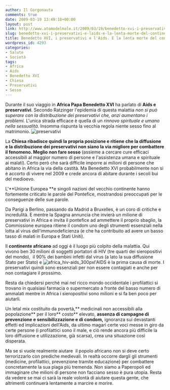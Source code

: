 ```yaml
---
author: Il Gorgonauta
comments: true
date: 2009-03-19 13:49:18+00:00
layout: post
link: http://www.atomodelmale.it/2009/03/19/benedetto-xvi-i-preservativi-e-laids-e-la-lenta-morte-del-continente-africano/
slug: benedetto-xvi-i-preservativi-e-laids-e-la-lenta-morte-del-continente-africano
title: Benedetto XVI, i preservativi e l'Aids. E la lenta morte del continente africano.
wordpress_id: 4293
categories:
- Salute
- Società
tags:
- Africa
- Aids
- Benedetto XVI
- Chiesa
- Preservativi
- Sesso
---
```


Durante il suo viaggio in **Africa Papa Benedetto XVI** ha parlato di **Aids **e** preservativi**. Secondo Ratzinger l'epidemia di questa malattia _non si può superare con la distribuzione dei preservativi che, anzi aumentano i problemi._ L'unica strada efficace è quella di un _rinnovo spirituale e umano nella sessualità_. Insomma rispunta la vecchia regola niente sesso fino al matrimonio. ![preservativi](http://www.atomodelmale.it/wp-content/uploads/2009/03/preservativi-300x224.jpg)

La **Chiesa **ribadisce quindi la propria posizione e ritiene che la diffusione e la distribuzione dei preservativi non siano la via migliore per combattere il fenomeno. Meglio non fare** sesso** (assieme a cercare cure efficaci accessibili al maggior numero di persone e l'assistenza umana e spirituale ai malati). Certo però che sarà difficile imporre ai milioni di persone che abitano in Africa la via della castità. Ma  Benedetto XVI probabilmente non si è accorto di vivere nel 2009 e crede ancora di abitare durante i secoli bui del medioevo.

L'**Unione Europea **e singoli nazioni del vecchio continente hanno fortemente criticato le parole del Pontefice, mostrandosi preoccupati per le conseguenze delle sue parole.

Da Parigi a Berlino, passando da Madrid a Bruxelles, è un coro di critiche e incredulità. E mentre la Spagna annuncia che invierà un milione di preservativi in Africa e invita il pontefice ad ammettere il proprio sbaglio, la Commissione europea ritiene il condom uno degli strumenti essenziali nella lotta al virus dell'immunodeficienza (e che ha contribuito ad avere un basso tasso di malati in Europa e Stati Uniti).

<!-- more -->


Il **continente africano** ad oggi è il luogo più colpito della malattia. Qui vivono ben 30 milioni di soggetti portatori di HIV (tre quarti dei sieropositivi del mondo),  il 90% dei bambini infetti dal virus (a lato la sua diffusione Stato per Stato) e ![africa_hiv-aids_300px](http://www.atomodelmale.it/wp-content/uploads/2009/03/africa_hiv-aids_300px-281x300.png)l'AIDS è la prima causa di morte. I preservativi quindi sono essenziali per non essere contagiati e anche per non contagiare il prossimo.

Resta da chiedersi perché mai nel ricco mondo occidentale i profilattici si trovano in qualsiasi farmacia o supermercato a fronte del basso numero di ammalati mentre in Africa i sieropositivi sono milioni e si fa ben poco per aiutarli.

Un letal mix costituito da povertà,** medicinali non accessibili alla popolazione** per il loro** costo** elevato, **assenza di campagne di prevenzione e sensibilizzazione **e di** condom,** ignoranza sui devastanti effetti ed implicazioni dell'Aids, da ultimo magari certe voci messe in giro da certe persone (i profilattici sono il male, e ciò rende ancora più difficile la loro diffusione e utilizzazione, già scarsa), crea una situazione così disperata.

Ma se si vuole realmente aiutare  il popolo africano non si deve certo terrorizzarlo con prediche medievali. In realtà occorre dargli gli strumenti (medicine, profilattici, prevenzione tramite educazione) per combattere concretamente la sua piaga più tremenda. Non siamo a Paperopoli ed immaginare che milioni di persone non facciano sesso è pura utopia. Resta da vedere se mai ci sarà la reale volontà di aiutare questa gente, che altrimenti continuerà lentamente a marcire e morire.
